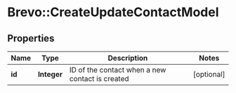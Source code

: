 # Brevo::CreateUpdateContactModel

## Properties
Name | Type | Description | Notes
------------ | ------------- | ------------- | -------------
**id** | **Integer** | ID of the contact when a new contact is created | [optional] 


